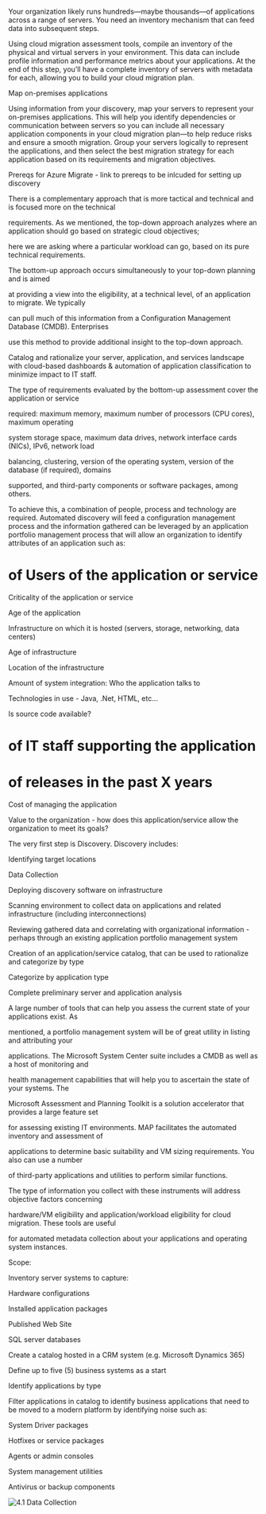 Your organization likely runs hundreds—maybe thousands—of applications across a range of servers. You need an inventory mechanism that can feed data into subsequent steps. 

Using cloud migration assessment tools, compile an inventory of the physical and virtual servers in your environment. This data can include profile information and performance metrics about your applications. At the end of this step, you’ll have a complete inventory of servers with metadata for each, allowing you to build your cloud migration plan. 

Map on-premises applications 

Using information from your discovery, map your servers to represent your on-premises applications. This will help you identify dependencies or communication between servers so you can include all necessary application components in your cloud migration plan—to help reduce risks and ensure a smooth migration. Group your servers logically to represent the applications, and then select the best migration strategy for each application based on its requirements and migration objectives. 

 

Prereqs for Azure Migrate - link to prereqs to be inlcuded for setting up discovery 

There is a complementary approach that is more tactical and technical and is focused more on the technical 

requirements. As we mentioned, the top-down approach analyzes where an application should go based on strategic cloud objectives; 

here we are asking where a particular workload can go, based on its pure technical requirements. 

The bottom-up approach occurs simultaneously to your top-down planning and is aimed 

at providing a view into the eligibility, at a technical level, of an application to migrate. We typically 

can pull much of this information from a Configuration Management Database (CMDB). Enterprises 

use this method to provide additional insight to the top-down approach. 

 

Catalog and rationalize your server, application, and services landscape with cloud-based dashboards & automation of application classification to minimize impact to IT staff. 

 

The type of requirements evaluated by the bottom-up assessment cover the application or service 

required: maximum memory, maximum number of processors (CPU cores), maximum operating 

system storage space, maximum data drives, network interface cards (NICs), IPv6, network load 

balancing, clustering, version of the operating system, version of the database (if required), domains 

supported, and third-party components or software packages, among others. 

 

To achieve this, a combination of people, process and technology are required.  Automated discovery will feed a configuration management process and the information gathered can be leveraged by an application portfolio management process that will allow an organization to identify attributes of an application such as: 

 

# of Users of the application or service 

Criticality of the application or service 

Age of the application 

Infrastructure on which it is hosted (servers, storage, networking, data centers) 

Age of infrastructure 

Location of the infrastructure 

Amount of system integration: Who the application talks to 

Technologies in use - Java, .Net, HTML, etc… 

Is source code available? 

# of IT staff supporting the application 

# of releases in the past X years 

Cost of managing the application 

Value to the organization - how does this application/service allow the organization to meet its goals? 

 

 

The very first step is Discovery. Discovery includes: 

 

Identifying target locations 

Data Collection 

Deploying discovery software on infrastructure  

Scanning environment to collect data on applications and related infrastructure (including interconnections) 

Reviewing gathered data and correlating with organizational information - perhaps through an existing application portfolio management system 

Creation of an application/service catalog, that can be used to rationalize and categorize by type 

Categorize by application type 

Complete preliminary server and application analysis 

A large number of tools that can help you assess the current state of your applications exist. As 

mentioned, a portfolio management system will be of great utility in listing and attributing your 

applications. The Microsoft System Center suite includes a CMDB as well as a host of monitoring and 

health management capabilities that will help you to ascertain the state of your systems. The 

Microsoft Assessment and Planning Toolkit is a solution accelerator that provides a large feature set 

for assessing existing IT environments. MAP facilitates the automated inventory and assessment of 

applications to determine basic suitability and VM sizing requirements. You also can use a number 

of third-party applications and utilities to perform similar functions.  

 

The type of information you collect with these instruments will address objective factors concerning 

hardware/VM eligibility and application/workload eligibility for cloud migration. These tools are useful 

for automated metadata collection about your applications and operating system instances. 

Scope: 

 

Inventory server systems to capture: 

Hardware configurations 

Installed application packages 

Published Web Site 

SQL server databases 

Create a catalog hosted in a CRM system (e.g. Microsoft Dynamics 365) 

Define up to five (5) business systems as a start 

Identify applications by type 

Filter applications in catalog to identify business applications that need to be moved to a modern platform by identifying noise such as: 

System Driver packages 

Hotfixes or service packages 

Agents or admin consoles 

System management utilities 

Antivirus or backup components 

![4.1 Data Collection](https://github.com/alvarovitta/Workload/blob/master/4.1%20Data%20Collection.emf)
